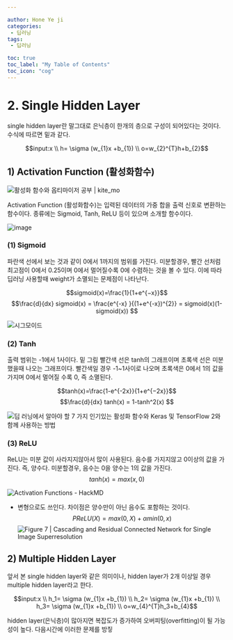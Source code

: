 ```yaml
---

author: Hone Ye ji
categories: 
 - 딥러닝
tags: 
 - 딥러닝

toc: true
toc_label: "My Table of Contents"
toc_icon: "cog"
---
```


# 2. Single Hidden Layer


single hidden layer란 말그대로 은닉층이 한개의 층으로 구성이 되어있다는 것이다.  수식에 따르면 밑과 같다. 

$$input:x \\  h= \sigma (w_{1}x +b_{1}) \\  o=w_{2}^{T}h+b_{2}$$

## 1) Activation Function (활성화함수)
![활성화 함수와 옵티마이저 공부 | kite_mo](https://wikidocs.net/images/page/60683/simple-neural-network.png)

Activation Function (활성화함수)는 입력된 데이터의 가중 합을 출력 신호로 변환하는 함수이다. 종류에는 Sigmoid, Tanh, ReLU 등이 있으며 소개할 함수이다.

![image](https://user-images.githubusercontent.com/45659433/142157395-23d87ce1-cd6e-43f3-8cf3-e9ac07ed9ba9.png)


### (1) Sigmoid
파란색 선에서 보는 것과 같이 0에서 1까지의 범위를 가진다.  미분할경우, 빨간 선처럼 최고점이 0에서 0.25이며 0에서 멀어질수록 0에 수렴하는 것을 볼 수 있다. 이에 따라 딥러닝 사용할때 weight가 소멸되는 문제점이 나타난다.

$$sigmoid(x)=\frac{1}{1+e^{−x}}$$
$$\frac{d}{dx} sigmoid(x) = \frac{e^{-x} }{(1+e^{-x})^{2}} = sigmoid(x)(1-sigmoid(x)) $$


![시그모이드](https://miro.medium.com/max/2400/1*6A3A_rt4YmumHusvTvVTxw.png)

### (2) Tanh
출력 범위는 -1에서 1사이다.  밑 그림 빨간색 선은  tanh의 그래프이며 초록색 선은 미분했을때 나오는 그래프이다. 빨간색일 경우 -1~1사이로 나오며 초록색은 0에서 1의 값을 가지며 0에서 멀어질 수록 0, 즉 소멸된다.

$$tanh(x)=\frac{1-e^{-2x}}{1+e^{−2x}}$$
$$\frac{d}{dx} tanh(x) = 1-tanh^2(x) $$

![딥 러닝에서 알아야 할 7 가지 인기있는 활성화 함수와 Keras 및 TensorFlow 2와 함께 사용하는 방법](https://lh5.googleusercontent.com/S38UqpWR7-FjF5wPFWgvnaccIWMieP5lDJZFE5v2-0Sl8PlX6-5uglLxDtzzPuxHxaUEAStV0O41fgNan9Z_590hY9y71X-bEfTifVsdhJKrr2LEXLocQtiMNDFLjF6COLuKsqYh)

### (3) ReLU
ReLU는 미분 값이 사라지지않아서 많이 사용된다. 음수를 가지지않고 0이상의 값을 가진다. 즉, 양수다. 미분할경우, 음수는 0을 양수는 1의 값을 가진다.
$$tanh(x)=max(x,0) $$

![Activation Functions - HackMD](https://i.imgur.com/Rdsu9wG.png)

+ 변형으로도 쓰인다. 차이점은 양수만이 아닌 음수도 포함하는 것이다.
	$$PReLU(X) =max(0,X)+\alpha min(0,x)$$
	![Figure 7 | Cascading and Residual Connected Network for Single Image  Superresolution](https://static-01.hindawi.com/articles/wcmc/volume-2021/5579090/figures/5579090.fig.007.svgz)

## 2) Multiple Hidden Layer
앞서 본 single hidden layer와 같은 의미이나, hidden layer가 2개 이상일 경우 multiple hidden layer라고 한다.


$$input:x \\ 
 h_1= \sigma (w_{1}x +b_{1}) \\ 
   h_2= \sigma (w_{1}x +b_{1}) \\ 
   h_3= \sigma (w_{1}x +b_{1}) \\
   o=w_{4}^{T}h_3+b_{4}$$

hidden layer(은닉층)이 많아지면 복잡도가 증가하여 오버피팅(overfitting)이 될 가능성이 높다. 다음시간에 이러한 문제를 방짛

<!--stackedit_data:
eyJoaXN0b3J5IjpbOTE5MDgxNDddfQ==
-->